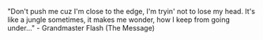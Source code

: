 "Don't push me cuz I'm close to the edge, I'm tryin' not to lose my head.
 It's like a jungle sometimes, it makes me wonder, how I keep from going under..."
	 - Grandmaster Flash (The Message) 
